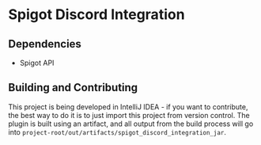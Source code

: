 # Spigot Discord Integration

## Dependencies
- Spigot API

## Building and Contributing
This project is being developed in IntelliJ IDEA - if you want to contribute, the best way to do it is to just import this project from version control. The plugin is built using an artifact, and all output from the build process will go into `project-root/out/artifacts/spigot_discord_integration_jar`.
